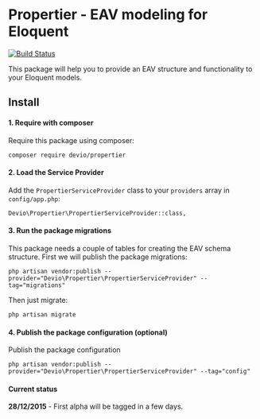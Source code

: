 Propertier - EAV modeling for Eloquent
======================================
[![Build Status](https://travis-ci.org/IsraelOrtuno/Propertier.svg?branch=master)](https://travis-ci.org/IsraelOrtuno/Propertier)

This package will help you to provide an EAV structure and functionality to your Eloquent models.

## Install

#### 1. Require with composer
Require this package using composer:

```
composer require devio/propertier
```

#### 2. Load the Service Provider
Add the `PropertierServiceProvider` class to your `providers` array in `config/app.php`:

```
Devio\Propertier\PropertierServiceProvider::class,
```

#### 3. Run the package migrations
This package needs a couple of tables for creating the EAV schema structure. First we will publish the package migrations:

```
php artisan vendor:publish --provider="Devio\Propertier\PropertierServiceProvider" --tag="migrations"
```

Then just migrate:

```
php artisan migrate
```

#### 4. Publish the package configuration (optional)
Publish the package configuration

```
php artisan vendor:publish --provider="Devio\Propertier\PropertierServiceProvider" --tag="config"
```

#### Current status

**28/12/2015** - First alpha will be tagged in a few days.

